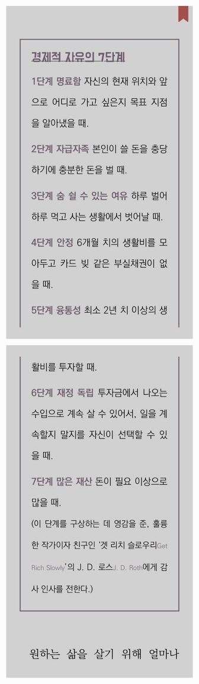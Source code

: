 ![](Assets/BB5326CE-A2F9-4280-9B4B-AC5507447CDF.png)

![](Assets/59C5E7BF-87F3-45E5-81BE-BE615388303A.png)